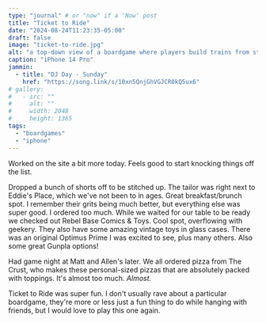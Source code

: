 ```yaml
---
type: "journal" # or "now" if a 'Now' post
title: "Ticket to Ride"
date: "2024-08-24T11:23:35-05:00"
draft: false
image: "ticket-to-ride.jpg"
alt: "a top-down view of a boardgame where players build trains from station to station"
caption: "iPhone 14 Pro"
jammin:
  - title: "DJ Day - Sunday"
    href: "https://song.link/s/10xn5QnjGhVGJCR0kQ5ux6"
# gallery:
#   - src: ""
#     alt: ""
#     width: 2048
#     height: 1365
tags:
  - "boardgames"
  - "iphone"
---
```


Worked on the site a bit more today. Feels good to start knocking things off the list.

Dropped a bunch of shorts off to be stitched up. The tailor was right next to Eddie's Place, which we've not been to in ages. Great breakfast/brunch spot. I remember their grits being much better, but everything else was super good. I ordered too much. While we waited for our table to be ready we checked out Rebel Base Comics & Toys. Cool spot, overflowing with geekery. They also have some amazing vintage toys in glass cases. There was an original Optimus Prime I was excited to see, plus many others. Also some great Gunpla options!

Had game night at Matt and Allen's later. We all ordered pizza from The Crust, who makes these personal-sized pizzas that are absolutely packed with toppings. It's almost too much. _Almost._

Ticket to Ride was super fun. I don't usually rave about a particular boardgame, they're more or less just a fun thing to do while hanging with friends, but I would love to play this one again.
